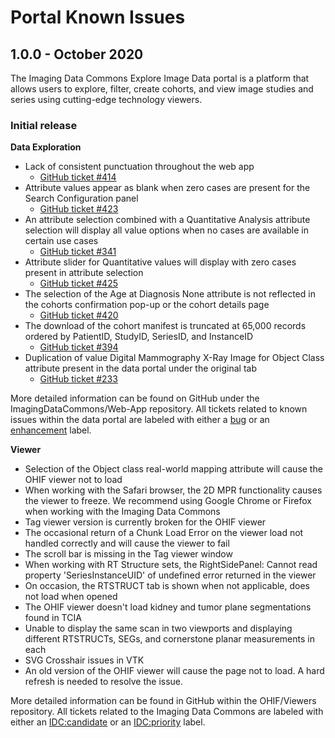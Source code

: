 # Portal Known Issues

## 1.0.0 - October 2020

The Imaging Data Commons Explore Image Data portal is a platform that allows users to explore, filter, create cohorts, and view image studies and series using cutting-edge technology viewers.

### Initial release

**Data Exploration**

* Lack of consistent punctuation throughout the web app
  * [GitHub ticket \#414](https://github.com/ImagingDataCommons/IDC-WebApp/issues/414)
* Attribute values appear as blank when zero cases are present for the Search Configuration panel
  * [GitHub ticket \#423](https://github.com/ImagingDataCommons/IDC-WebApp/issues/423)
* An attribute selection combined with a Quantitative Analysis attribute selection will display all value options when no cases are available in certain use cases
  * [GitHub ticket \#341](https://github.com/ImagingDataCommons/IDC-WebApp/issues/341)
* Attribute slider for Quantitative values will display with zero cases present in attribute selection
  * [GitHub ticket \#425](https://github.com/ImagingDataCommons/IDC-WebApp/issues/425) 
* The selection of the Age at Diagnosis None attribute is not reflected in the cohorts confirmation pop-up or the cohort details page
  * [GitHub ticket \#420](https://github.com/ImagingDataCommons/IDC-WebApp/issues/420)
* The download of the cohort manifest is truncated at 65,000 records ordered by PatientID, StudyID, SeriesID, and InstanceID
  * [GitHub ticket \#394](https://github.com/ImagingDataCommons/IDC-WebApp/issues/394)
* Duplication of value Digital Mammography X-Ray Image  for Object Class attribute present in the data portal under the original tab
  * [GitHub ticket \#233](https://github.com/ImagingDataCommons/IDC-WebApp/issues/233)

More detailed information can be found on GitHub under the ImagingDataCommons/Web-App repository. All tickets related to known issues within the data portal are labeled with either a [bug](https://github.com/ImagingDataCommons/IDC-WebApp/issues?q=is%3Aissue+is%3Aopen+label%3Abug) or an [enhancement](https://github.com/ImagingDataCommons/IDC-WebApp/issues?q=is%3Aissue+is%3Aopen+label%3Aenhancement) label.

**Viewer**

* Selection of the Object class real-world mapping attribute will cause the OHIF viewer not to load
* When working with the Safari browser, the 2D MPR functionality causes the viewer to freeze. We recommend using Google Chrome or Firefox when working with the Imaging Data Commons
* Tag viewer version is currently broken for the OHIF viewer
* The occasional return of a Chunk Load Error on the viewer load not handled correctly and will cause the viewer to fail
* The scroll bar is missing in the Tag viewer window
* When working with RT Structure sets, the RightSidePanel: Cannot read property 'SeriesInstanceUID' of undefined error returned in the viewer
* On occasion, the RTSTRUCT tab is shown when not applicable, does not load when opened
* The OHIF viewer doesn't load  kidney and tumor plane segmentations found in TCIA
* Unable to display the same scan in two viewports and displaying different RTSTRUCTs, SEGs, and cornerstone planar measurements in each
* SVG Crosshair issues in VTK
* An old version of the OHIF viewer will cause the page not to load. A hard refresh is needed to resolve the issue.

More detailed information can be found in GitHub within the OHIF/Viewers repository. All tickets related to the Imaging Data Commons are labeled with either an [IDC:candidate](https://github.com/OHIF/Viewers/labels/IDC%3Acandidate) or an [IDC:priority](https://github.com/OHIF/Viewers/labels/IDC%3Apriority) label.

